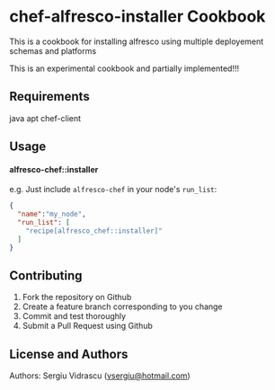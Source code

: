 chef-alfresco-installer Cookbook
======================
This is a cookbook for installing alfresco using multiple deployement schemas and platforms

This is an experimental cookbook and partially implemented!!!


Requirements
------------
java
apt
chef-client


Usage
-----
#### alfresco-chef::installer

e.g.
Just include `alfresco-chef` in your node's `run_list`:

```json
{
  "name":"my_node",
  "run_list": [
    "recipe[alfresco_chef::installer]"
  ]
}
```

Contributing
------------

1. Fork the repository on Github
2. Create a feature branch corresponding to you change
3. Commit and test thoroughly
6. Submit a Pull Request using Github

License and Authors
-------------------
Authors: Sergiu Vidrascu (vsergiu@hotmail.com)
